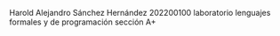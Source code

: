 Harold Alejandro Sánchez Hernández 
202200100
laboratorio lenguajes formales y de programación sección A+
